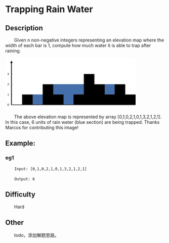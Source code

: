 # Trapping Rain Water

## Description

&emsp;&emsp;Given n non-negative integers representing an elevation map where the width of each bar is 1, compute how 
much water it is able to trap after raining.

![rain water trap](rainwatertrap.png)

&emsp;&emsp;The above elevation map is represented by array \[0,1,0,2,1,0,1,3,2,1,2,1\]. In this case, 6 units of rain 
water \(blue section\) are being trapped. Thanks Marcos for contributing this image!

## Example:

### eg1

```
    Input: [0,1,0,2,1,0,1,3,2,1,2,1]
    
    Output: 6
```

## Difficulty

&emsp;&emsp;Hard

## Other

&emsp;&emsp;todo，添加解题思路。